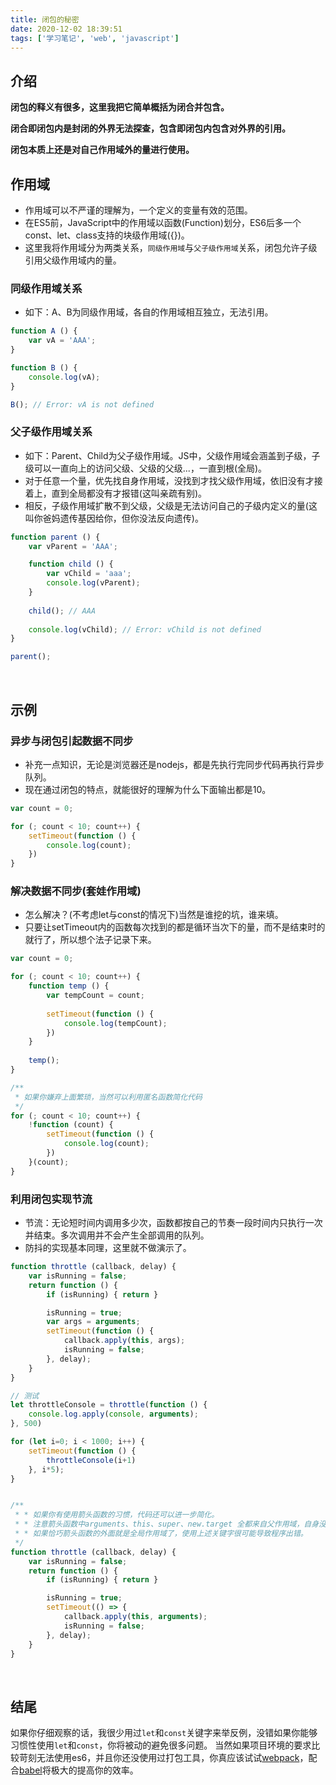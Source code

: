 ```yaml
---
title: 闭包的秘密
date: 2020-12-02 18:39:51
tags: ['学习笔记', 'web', 'javascript']
---
```




## 介绍

**闭包的释义有很多，这里我把它简单概括为闭合并包含。**

**闭合即闭包内是封闭的外界无法探查，包含即闭包内包含对外界的引用。**

**闭包本质上还是对自己作用域外的量进行使用。**
<br>

## 作用域

* 作用域可以不严谨的理解为，一个定义的变量有效的范围。
* 在ES5前，JavaScript中的作用域以函数(Function)划分，ES6后多一个const、let、class支持的块级作用域({})。
* 这里我将作用域分为两类关系，`同级作用域`与`父子级作用域`关系，闭包允许子级引用父级作用域内的量。

### 同级作用域关系
* 如下：A、B为同级作用域，各自的作用域相互独立，无法引用。

```js
function A () {
    var vA = 'AAA';
}

function B () {
    console.log(vA);
}

B(); // Error: vA is not defined
```

### 父子级作用域关系
* 如下：Parent、Child为父子级作用域。JS中，父级作用域会涵盖到子级，子级可以一直向上的访问父级、父级的父级...，一直到根(全局)。
* 对于任意一个量，优先找自身作用域，没找到才找父级作用域，依旧没有才接着上，直到全局都没有才报错(这叫亲疏有别)。
* 相反，子级作用域扩散不到父级，父级是无法访问自己的子级内定义的量(这叫你爸妈遗传基因给你，但你没法反向遗传)。

```js
function parent () {
    var vParent = 'AAA';

    function child () {
    	var vChild = 'aaa';
        console.log(vParent);
    }
    
    child(); // AAA
    
    console.log(vChild); // Error: vChild is not defined
}

parent(); 
```
<br>


## 示例

### 异步与闭包引起数据不同步
* 补充一点知识，无论是浏览器还是nodejs，都是先执行完同步代码再执行异步队列。
* 现在通过闭包的特点，就能很好的理解为什么下面输出都是10。

```js
var count = 0;

for (; count < 10; count++) {
    setTimeout(function () {
        console.log(count);
    })
}
```

### 解决数据不同步(套娃作用域)
* 怎么解决？(不考虑let与const的情况下)当然是谁挖的坑，谁来填。
* 只要让setTimeout内的函数每次找到的都是循环当次下的量，而不是结束时的就行了，所以想个法子记录下来。

```js
var count = 0;

for (; count < 10; count++) {
    function temp () {
        var tempCount = count;
        
        setTimeout(function () {
            console.log(tempCount);
        })
    }
    
    temp();
}

/**
 * 如果你嫌弃上面繁琐，当然可以利用匿名函数简化代码
 */
for (; count < 10; count++) {
    !function (count) {
        setTimeout(function () {
            console.log(count);
        })
    }(count);
}
```


### 利用闭包实现节流
* 节流：无论短时间内调用多少次，函数都按自己的节奏一段时间内只执行一次并结束。多次调用并不会产生全部调用的队列。
* 防抖的实现基本同理，这里就不做演示了。


```js
function throttle (callback, delay) {
    var isRunning = false;
	return function () {
        if (isRunning) { return }

        isRunning = true;
        var args = arguments;
        setTimeout(function () {
            callback.apply(this, args);
            isRunning = false;
        }, delay);
    }
}

// 测试
let throttleConsole = throttle(function () {
    console.log.apply(console, arguments);
}, 500)

for (let i=0; i < 1000; i++) {
    setTimeout(function () {
        throttleConsole(i+1)
    }, i*5);
}


/**
 * * 如果你有使用箭头函数的习惯，代码还可以进一步简化。
 * * 注意箭头函数中arguments、this、super、new.target 全都来自父作用域，自身没有。
 * * 如果恰巧箭头函数的外面就是全局作用域了，使用上述关键字很可能导致程序出错。
 */
function throttle (callback, delay) {
    var isRunning = false;
	return function () {
        if (isRunning) { return }

        isRunning = true;
        setTimeout(() => {
            callback.apply(this, arguments);
            isRunning = false;
        }, delay);
    }
}
```
<br>

## 结尾

如果你仔细观察的话，我很少用过`let`和`const`关键字来举反例，没错如果你能够习惯性使用`let`和`const`，你将被动的避免很多问题。
当然如果项目环境的要求比较苛刻无法使用es6，并且你还没使用过打包工具，你真应该试试[webpack](https://webpack.js.org/)，配合[babel](https://babeljs.io/)将极大的提高你的效率。
